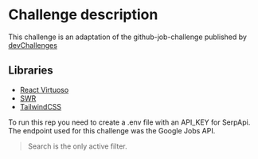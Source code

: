# Challenge description

This challenge is an adaptation of the github-job-challenge published by [devChallenges](https://devchallenges.io/)

## Libraries

- [React Virtuoso](https://virtuoso.dev/)
- [SWR](https://swr.vercel.app/)
- [TailwindCSS](https://tailwindcss.com/)

To run this rep you need to create a .env file with an API_KEY for SerpApi. The endpoint used for this challenge was the Google Jobs API.

> Search is the only active filter.

